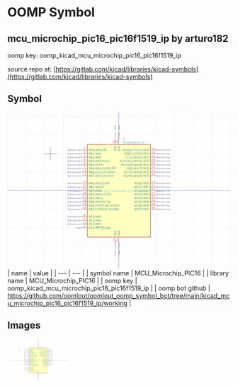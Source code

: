 # OOMP Symbol  
## mcu_microchip_pic16_pic16f1519_ip  by arturo182  
  
oomp key: oomp_kicad_mcu_microchip_pic16_pic16f1519_ip  
  
source repo at: [https://gitlab.com/kicad/libraries/kicad-symbols](https://gitlab.com/kicad/libraries/kicad-symbols)  
## Symbol  
  
[![working.png](working_600.png)](working.png)  
| name | value | 
| --- | --- | 
| symbol name | MCU_Microchip_PIC16 | 
| library name | MCU_Microchip_PIC16 | 
| oomp key | oomp_kicad_mcu_microchip_pic16_pic16f1519_ip | 
| oomp bot github | https://github.com/oomlout/oomlout_oomp_symbol_bot/tree/main/kicad_mcu_microchip_pic16_pic16f1519_ip/working | 
## Images  
  
[![working.png](working_140.png)](working.png)  
